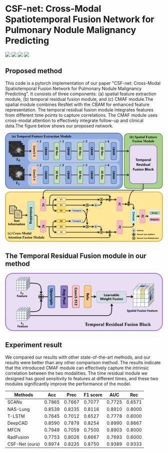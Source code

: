 # CSF-net: Cross-Modal Spatiotemporal Fusion Network for Pulmonary Nodule Malignancy Predicting

![](https://img.shields.io/badge/-Github-181717?style=flat-square&logo=Github&logoColor=FFFFFF)
![](https://img.shields.io/badge/-Awesome-FC60A8?style=flat-square&logo=Awesome&logoColor=FFFFFF)
![](https://img.shields.io/badge/-Python-3776AB?style=flat-square&logo=Python&logoColor=FFFFFF)
![](https://img.shields.io/badge/-Pytorch-EE4C2C?style=flat-square&logo=Pytorch&logoColor=FFFFFF)

## Proposed method
This code is a pytorch implementation of our paper "CSF-net: Cross-Modal Spatiotemporal Fusion Network for Pulmonary Nodule Malignancy Predicting".
It consists of three components: (a) spatial feature extraction module, (b) temporal residual fusion module, and (c) CMAF module.The spatial module combines ResNet with the CBAM for enhanced feature representation. The temporal residual fusion module integrates features from different time points to capture correlations. The CMAF module uses cross-modal attention to effectively integrate follow-up and clinical data.The figure below shows our proposed network.

![image](model.png)

## The Temporal Residual Fusion module in our method
![image](tepfusion.png)

## Experiment result
We compared our results with other state-of-the-art methods, and our results were better than any other comparison method. The results indicate that the introduced CMAF module can effectively capture the intrinsic correlation between the two modalities. The time residual module we designed has good sensitivity to features at different times, and these two modules significantly improve the performance of the model.

<table>
<thead>
  <tr>
    <th>Methods</th>
    <th>Acc</th>
    <th>Prec</th>
    <th>F1 score</th>
    <th>AUC</th>
    <th>Rec</th>
  </tr>
</thead>
<tbody>
  <tr>
    <td>SCANs</td>
    <td>0.7865</td>
    <td>0.7667</td>
    <td>0.7077</td>
    <td>0.7725</td>
    <td>0.6571</td>
  </tr>
  <tr>
    <td>NAS-Lung</td>
    <td>0.8539</td>
    <td>0.8235</td>
    <td>0.8116</td>
    <td>0.8910</td>
    <td>0.8000</td>
  </tr>
  <tr>
    <td>T-LSTM</td>
    <td>0.7645</td>
    <td>0.7012</td>
    <td>0.6527</td>
    <td>0.7778</td>
    <td>0.6000</td>
  </tr>
  <tr>
    <td>DeepCAD</td>
    <td>0.8590</td>
    <td>0.7879</td>
    <td>0.8254</td>
    <td>0.8990</td>
    <td>0.8667</td>
  </tr>
  <tr>
    <td>MFCN</td>
    <td>0.7949</td>
    <td>0.7059</td>
    <td>0.7500</td>
    <td>0.8903</td>
    <td>0.8000</td>
  </tr>
  <tr>
    <td>RadFusion</td>
    <td>0.7753</td>
    <td>0.8026</td>
    <td>0.6667</td>
    <td>0.7693</td>
    <td>0.6000</td>
  </tr>
  <tr>
    <td>CSF-Net (ours)</td>
    <td>0.8974</td>
    <td>0.8235</td>
    <td>0.8750</td>
    <td>0.9389</td>
    <td>0.9333</td>
  </tr>  
</tbody>
</table>
